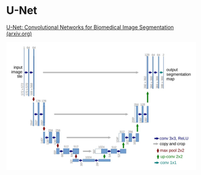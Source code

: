 # U-Net

[U-Net: Convolutional Networks for Biomedical Image Segmentation (arxiv.org)](https://arxiv.org/pdf/1505.04597.pdf)



![image-20220904124420340](./Unet.jpg)